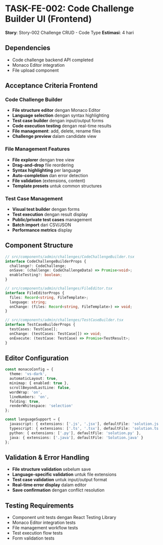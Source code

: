 # TASK-FE-002: Code Challenge Builder UI (Frontend)

**Story**: Story-002 Challenge CRUD - Code Type
**Estimasi**: 4 hari

## Dependencies
- Code challenge backend API completed
- Monaco Editor integration
- File upload component

## Acceptance Criteria Frontend

### Code Challenge Builder
- **File structure editor** dengan Monaco Editor
- **Language selection** dengan syntax highlighting
- **Test case builder** dengan input/output forms
- **Code execution testing** dengan real-time results
- **File management**: add, delete, rename files
- **Challenge preview** dalam candidate view

### File Management Features
- **File explorer** dengan tree view
- **Drag-and-drop** file reordering
- **Syntax highlighting** per language
- **Auto-completion** dan error detection
- **File validation** (extensions, content)
- **Template presets** untuk common structures

### Test Case Management
- **Visual test builder** dengan forms
- **Test execution** dengan result display
- **Public/private test cases** management
- **Batch import** dari CSV/JSON
- **Performance metrics** display

## Component Structure

```typescript
// src/components/admin/challenges/CodeChallengeBuilder.tsx
interface CodeChallengeBuilderProps {
  challenge?: CodeChallenge;
  onSave: (challenge: CodeChallengeData) => Promise<void>;
  enableTesting?: boolean;
}

// src/components/admin/challenges/FileEditor.tsx
interface FileEditorProps {
  files: Record<string, FileTemplate>;
  language: string;
  onChange: (files: Record<string, FileTemplate>) => void;
}

// src/components/admin/challenges/TestCaseBuilder.tsx
interface TestCaseBuilderProps {
  testCases: TestCase[];
  onChange: (testCases: TestCase[]) => void;
  onExecute: (testCase: TestCase) => Promise<TestResult>;
}
```

## Editor Configuration

```typescript
const monacoConfig = {
  theme: 'vs-dark',
  automaticLayout: true,
  minimap: { enabled: true },
  scrollBeyondLastLine: false,
  wordWrap: 'on',
  lineNumbers: 'on',
  folding: true,
  renderWhitespace: 'selection'
};

const languageSupport = {
  javascript: { extensions: ['.js', '.jsx'], defaultFile: 'solution.js' },
  typescript: { extensions: ['.ts', '.tsx'], defaultFile: 'solution.ts' },
  python: { extensions: ['.py'], defaultFile: 'solution.py' },
  java: { extensions: ['.java'], defaultFile: 'Solution.java' }
};
```

## Validation & Error Handling
- **File structure validation** sebelum save
- **Language-specific validation** untuk file extensions
- **Test case validation** untuk input/output format
- **Real-time error display** dalam editor
- **Save confirmation** dengan conflict resolution

## Testing Requirements
- Component unit tests dengan React Testing Library
- Monaco Editor integration tests
- File management workflow tests
- Test execution flow tests
- Form validation tests
